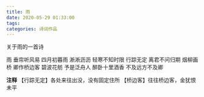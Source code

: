 ```yaml
---
title: 雨
date: 2020-05-29 01:33:00
tags:
categories: 诗词作品
---
```


关于雨的一首诗

<!-- more -->

<p class="poem">
雨
垂帘听风易
四月初暮雨
淅淅沥沥
轻寒不知时限
行踪无定
离君不问归期
烟柳画桥
卿作桥边客
碧波花舫
予是泛舟人
醉卧十里酒香
不及远方不及卿

</p>

**注释**
【行踪无定】各处来往出没，没有固定住所
【桥边客】往往桥边客，金犹恨未平